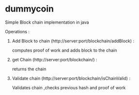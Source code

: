 # dummycoin
Simple Block chain implementation in java

Operations :\
           <ol>
  <li>Add Block to chain (http://server:port/blockchain/addBlock) : <p> computes proof of work and adds block to the chain <p></li> 
  <li>get Chain (http://server:port/blockchain/) : <p> returns the chain </li>
  <li>Validate chain (http://server:port/blockchain/isChainValid) :<p>Validates chain ,checks previous hash and proof of work</li>
           </ol>
